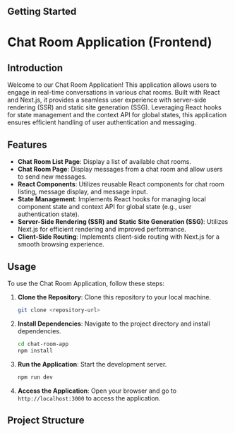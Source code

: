 

## Getting Started



# Chat Room Application (Frontend)

## Introduction

Welcome to our Chat Room Application! This application allows users to engage in real-time conversations in various chat rooms. Built with React and Next.js, it provides a seamless user experience with server-side rendering (SSR) and static site generation (SSG). Leveraging React hooks for state management and the context API for global states, this application ensures efficient handling of user authentication and messaging.

## Features

- **Chat Room List Page**: Display a list of available chat rooms.
- **Chat Room Page**: Display messages from a chat room and allow users to send new messages.
- **React Components**: Utilizes reusable React components for chat room listing, message display, and message input.
- **State Management**: Implements React hooks for managing local component state and context API for global state (e.g., user authentication state).
- **Server-Side Rendering (SSR) and Static Site Generation (SSG)**: Utilizes Next.js for efficient rendering and improved performance.
- **Client-Side Routing**: Implements client-side routing with Next.js for a smooth browsing experience.

## Usage

To use the Chat Room Application, follow these steps:

1. **Clone the Repository**: Clone this repository to your local machine.
    ```bash
    git clone <repository-url>
    ```

2. **Install Dependencies**: Navigate to the project directory and install dependencies.
    ```bash
    cd chat-room-app
    npm install
    ```

3. **Run the Application**: Start the development server.
    ```bash
    npm run dev
    ```

4. **Access the Application**: Open your browser and go to `http://localhost:3000` to access the application.

## Project Structure

